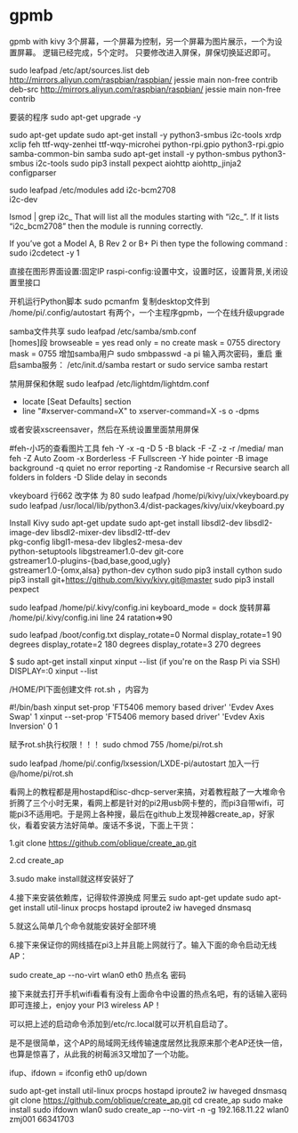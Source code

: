 ﻿# gpmb

gpmb with kivy
3个屏幕，一个屏幕为控制，另一个屏幕为图片展示，一个为设置屏幕。
逻辑已经完成，5个定时。
只要修改进入屏保，屏保切换延迟即可。

sudo leafpad /etc/apt/sources.list
deb http://mirrors.aliyun.com/raspbian/raspbian/ jessie main non-free contrib
deb-src http://mirrors.aliyun.com/raspbian/raspbian/ jessie main non-free contrib

要装的程序
sudo apt-get upgrade -y

sudo apt-get update
sudo apt-get install -y python3-smbus i2c-tools xrdp xclip feh ttf-wqy-zenhei ttf-wqy-microhei python-rpi.gpio python3-rpi.gpio samba-common-bin samba
sudo apt-get install -y python-smbus python3-smbus i2c-tools
sudo pip3 install pexpect aiohttp aiohttp_jinja2 configparser

sudo leafpad /etc/modules    add
i2c-bcm2708  
i2c-dev  

lsmod | grep i2c_
That will list all the modules starting with “i2c_”. If it lists “i2c_bcm2708” then the module is running correctly.

If you’ve got a Model A, B Rev 2 or B+ Pi then type the following command :
sudo i2cdetect -y 1


直接在图形界面设置:固定IP
raspi-config:设置中文，设置时区，设置背景,关闭设置里接口


开机运行Python脚本
sudo pcmanfm 复制desktop文件到 /home/pi/.config/autostart
有两个，一个主程序gpmb，一个在线升级upgrade


samba文件共享
sudo leafpad /etc/samba/smb.conf  
[homes]段
browseable = yes
read only = no
create mask = 0755
directory mask = 0755
增加samba用户
sudo smbpasswd -a pi 输入两次密码，重启
重启samba服务：
/etc/init.d/samba restart
or
sudo service samba restart

禁用屏保和休眠
sudo leafpad /etc/lightdm/lightdm.conf
- locate [Seat Defaults] section
- line "#xserver-command=X" to
xserver-command=X -s o -dpms

或者安装xscreensaver，然后在系统设置里面禁用屏保


#feh-小巧的查看图片工具
feh -Y -x -q -D 5 -B black -F -Z -z -r /media/
man feh
-Z Auto Zoom
-x Borderless
-F Fullscreen
-Y hide pointer
-B image background
-q quiet no error reporting
-z Randomise
-r Recursive search all folders in folders
-D Slide delay in seconds

vkeyboard 行662 改字体 为 80
sudo leafpad /home/pi/kivy/uix/vkeyboard.py
sudo leafpad /usr/local/lib/python3.4/dist-packages/kivy/uix/vkeyboard.py

Install Kivy
sudo apt-get update
sudo apt-get install libsdl2-dev libsdl2-image-dev libsdl2-mixer-dev libsdl2-ttf-dev \
   pkg-config libgl1-mesa-dev libgles2-mesa-dev \
   python-setuptools libgstreamer1.0-dev git-core \
   gstreamer1.0-plugins-{bad,base,good,ugly} \
   gstreamer1.0-{omx,alsa} python-dev cython
sudo pip3 install cython
sudo pip3 install git+https://github.com/kivy/kivy.git@master
sudo pip3 install pexpect


sudo leafpad /home/pi/.kivy/config.ini
keyboard_mode = dock
旋转屏幕
/home/pi/.kivy/config.ini line 24 ratation=>90

sudo leafpad /boot/config.txt
display_rotate=0 Normal
display_rotate=1 90 degrees
display_rotate=2 180 degrees
display_rotate=3 270 degrees

$ sudo apt-get install xinput
xinput --list
(if you're on the Rasp Pi via SSH)
    DISPLAY=:0 xinput --list

/HOME/PI下面创建文件 rot.sh ，内容为

#!/bin/bash
xinput set-prop 'FT5406 memory based driver' 'Evdev Axes Swap' 1
xinput --set-prop 'FT5406 memory based driver' 'Evdev Axis Inversion' 0 1

赋予rot.sh执行权限！！！
sudo chmod 755 /home/pi/rot.sh

sudo leafpad /home/pi/.config/lxsession/LXDE-pi/autostart
加入一行
@/home/pi/rot.sh



看网上的教程都是用hostapd和isc-dhcp-server来搞，对着教程敲了一大堆命令折腾了三个小时无果，看网上都是针对的pi2用usb网卡整的，而pi3自带wifi，可能pi3不适用吧。于是网上各种搜，最后在github上发现神器create_ap，好家伙，看着安装方法好简单。废话不多说，下面上干货：

1.git clone https://github.com/oblique/create_ap.git

2.cd create_ap

3.sudo make install就这样安装好了

4.接下来安装依赖库，记得软件源换成 阿里云
sudo apt-get update
sudo apt-get install util-linux procps hostapd iproute2 iw haveged dnsmasq

5.就这么简单几个命令就能安装好全部环境

6.接下来保证你的网线插在pi3上并且能上网就行了。输入下面的命令启动无线AP：

sudo create_ap --no-virt wlan0 eth0 热点名 密码

接下来就去打开手机wifi看看有没有上面命令中设置的热点名吧，有的话输入密码即可连接上，enjoy your PI3 wireless AP！

可以把上述的启动命令添加到/etc/rc.local就可以开机自启动了。

是不是很简单，这个AP的局域网无线传输速度居然比我原来那个老AP还快一倍，也算是惊喜了，从此我的树莓派3又增加了一个功能。

ifup、ifdown = ifconfig eth0  up/down

sudo apt-get install util-linux procps hostapd iproute2 iw haveged dnsmasq
git clone https://github.com/oblique/create_ap.git
cd create_ap
sudo make install
sudo ifdown wlan0
sudo create_ap --no-virt -n -g 192.168.11.22 wlan0 zmj001 66341703